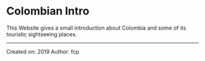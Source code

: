 #	Colombian Intro

This Website gives a small introduction about Colombia and some of its touristic sightseeing places.

---

Created on: 2019
Author: fcp
